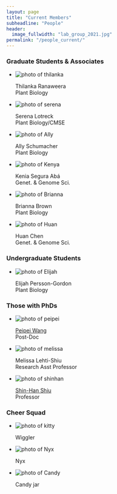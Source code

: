 ```yaml
---
layout: page
title: "Current Members"
subheadline: "People"
header:
  image_fullwidth: "lab_group_2021.jpg"
permalink: "/people_current/"
---
```


<head>
  <base href="https://ShiuLab.github.io/images/people/">
</head>

<H3>Graduate Students & Associates</H3>
<ul class="small-block-grid-2 medium-block-grid-3 large-block-grid-4">
  <li><img src="thilanka.jpg" alt='photo of thilanka'><p>Thilanka Ranaweera<br>Plant Biology</p></li>
  <li><img src="Serena.png" alt='photo of serena'><p>Serena Lotreck<br>Plant Biology/CMSE</p></li>
  <li><img src="Ally.png" alt='photo of Ally'><p> Ally Schumacher<br>Plant Biology</p></li>
  <li><img src="Kenya.png" alt='photo of Kenya'><p> Kenia Segura Abá<br>Genet. & Genome Sci.</p></li>
  <li><img src="Briyana.jpg" alt='photo of Brianna'><p>Brianna Brown<br>Plant Biology</p></li>
  <li><img src="Huan.png" alt='photo of Huan'><p>Huan Chen<br>Genet. & Genome Sci.</p></li>
</ul>

<H3>Undergraduate Students</H3>
<ul class="small-block-grid-2 medium-block-grid-3 large-block-grid-4">
<li><img src="Elijah.jpg" alt='photo of Elijah'><p>Elijah Persson-Gordon<br>Plant Biology</p></li>
</ul>

<H3>Those with PhDs</H3>
<html>
<body>
<ul class="small-block-grid-2 medium-block-grid-3 large-block-grid-4">
  <li><img src="peipei.jpg" alt='photo of peipei'><p><a href="https://peipeiwang6.github.io/">Peipei Wang</a><br>Post-Doc</p></li>
  <li><img src="melissa.jpg" alt='photo of melissa'><p>Melissa Lehti-Shiu<br>Research Asst Professor</p></li>
  <li><img src="shinhan.png" alt='photo of shinhan'><p><a href="https://cmse.msu.edu/directory/faculty/shinhan-shiu/">Shin-Han Shiu</a><br>Professor</p></li>
</ul>

<H3>Cheer Squad</H3>
<ul class="small-block-grid-2 medium-block-grid-3 large-block-grid-4">
  <li><img src="Kitty.png" alt='photo of kitty'><p>Wiggler</p></li>
  <li><img src="Nyx.jpg" alt='photo of Nyx'><p>Nyx</p></li>
  <li><img src="Candy.png" alt='photo of Candy'><p>Candy jar</p></li>
</ul>
</body>
</html>
